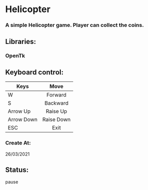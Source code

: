 # Helicopter
### A simple Helicopter game. Player can collect the coins. 

## Libraries:
### OpenTk

## Keyboard control:
| Keys        | Move           |
| ----------- |:--------------:|
| W           | Forward        |
| S           | Backward       |
| Arrow Up    | Raise Up       |
| Arrow Down  | Raise Down     |
| ESC         | Exit           |


### Create At:
26/03/2021

## Status:
pause

